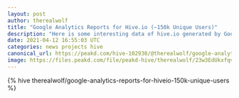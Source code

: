 ```yaml
---
layout: post
author: therealwolf
title: "Google Analytics Reports for Hive.io (~150k Unique Users)"
description: "Here is some interesting data of hive.io generated by Google Analytics."
date: 2021-04-12 16:55:03 UTC
categories: news projects hive
canonical_url: https://peakd.com/hive-102930/@therealwolf/google-analytics-reports-for-hiveio-150k-unique-users
image: https://files.peakd.com/file/peakd-hive/therealwolf/23w3EdUkxfqvkLNhcRgnmyxupsbw9HMZcgkSuZC1B4HGuryyG122xRVyXvjDRsECmaGKn.png
---
```

{% hive therealwolf/google-analytics-reports-for-hiveio-150k-unique-users %}
